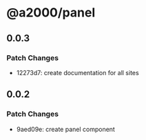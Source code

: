 # @a2000/panel

## 0.0.3

### Patch Changes

- 12273d7: create documentation for all sites

## 0.0.2

### Patch Changes

- 9aed09e: create panel component
